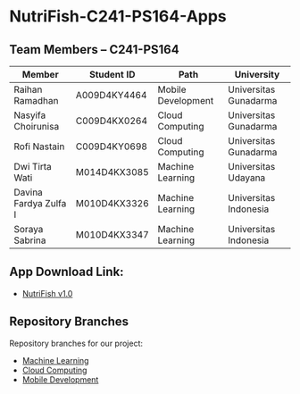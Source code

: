 # NutriFish-C241-PS164-Apps
## Team Members – C241-PS164
| Member    | Student ID    | Path    | University    |
|------------|------------|------------|------------|
| Raihan Ramadhan    | A009D4KY4464 | Mobile Development | Universitas Gunadarma |
| Nasyifa Choirunisa    | C009D4KX0264 | Cloud Computing | Universitas Gunadarma |
| Rofi Nastain   | C009D4KY0698 | Cloud Computing | Universitas Gunadarma |
| Dwi Tirta Wati    | M014D4KX3085 | Machine Learning | Universitas Udayana |
| Davina Fardya Zulfa I    | M010D4KX3326 | Machine Learning | Universitas Indonesia |
| Soraya Sabrina    | M010D4KX3347 | Machine Learning | Universitas Indonesia |


## App Download Link:
- [NutriFish v1.0](https://github.com/NutriFish-C241-PS164/NutriFish-C241-PS164-Apps/releases/download/v1.0/NutriFish-v1.0.apk)


## Repository Branches
Repository branches for our project:
  - [Machine Learning]()
  - [Cloud Computing]()
  - [Mobile Development](https://github.com/NutriFish-C241-PS164/Nutrifish-C241-PS164-MobileDevelopment)
